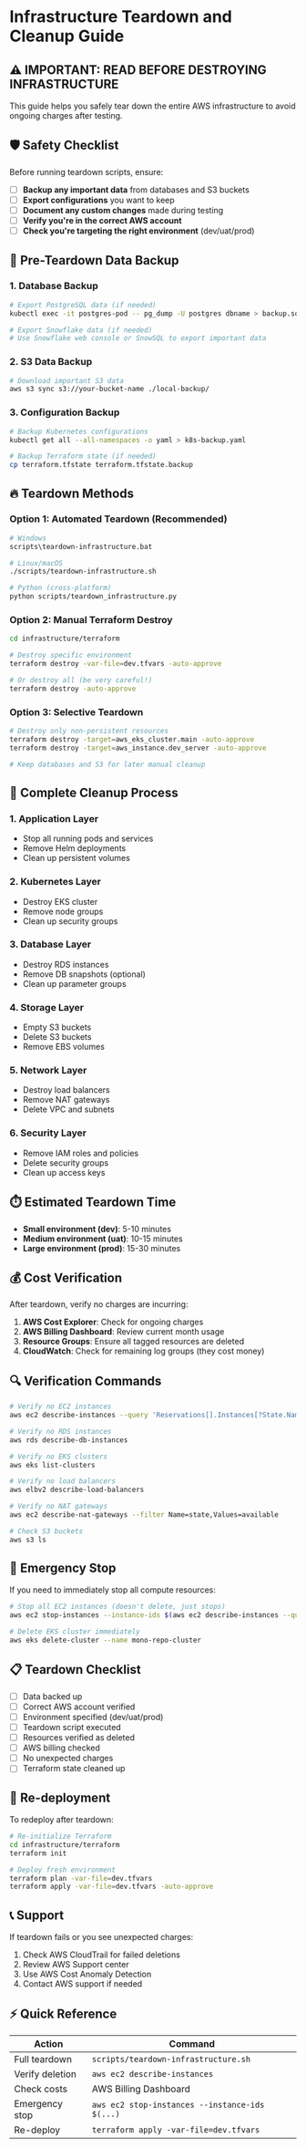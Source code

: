 # Infrastructure Teardown and Cleanup Guide

## ⚠️ **IMPORTANT: READ BEFORE DESTROYING INFRASTRUCTURE**

This guide helps you safely tear down the entire AWS infrastructure to avoid ongoing charges after testing.

## 🛡️ **Safety Checklist**

Before running teardown scripts, ensure:

- [ ] **Backup any important data** from databases and S3 buckets
- [ ] **Export configurations** you want to keep
- [ ] **Document any custom changes** made during testing
- [ ] **Verify you're in the correct AWS account**
- [ ] **Check you're targeting the right environment** (dev/uat/prod)

## 🚨 **Pre-Teardown Data Backup**

### 1. Database Backup
```bash
# Export PostgreSQL data (if needed)
kubectl exec -it postgres-pod -- pg_dump -U postgres dbname > backup.sql

# Export Snowflake data (if needed)
# Use Snowflake web console or SnowSQL to export important data
```

### 2. S3 Data Backup
```bash
# Download important S3 data
aws s3 sync s3://your-bucket-name ./local-backup/
```

### 3. Configuration Backup
```bash
# Backup Kubernetes configurations
kubectl get all --all-namespaces -o yaml > k8s-backup.yaml

# Backup Terraform state (if needed)
cp terraform.tfstate terraform.tfstate.backup
```

## 🔥 **Teardown Methods**

### Option 1: Automated Teardown (Recommended)
```bash
# Windows
scripts\teardown-infrastructure.bat

# Linux/macOS
./scripts/teardown-infrastructure.sh

# Python (cross-platform)
python scripts/teardown_infrastructure.py
```

### Option 2: Manual Terraform Destroy
```bash
cd infrastructure/terraform

# Destroy specific environment
terraform destroy -var-file=dev.tfvars -auto-approve

# Or destroy all (be very careful!)
terraform destroy -auto-approve
```

### Option 3: Selective Teardown
```bash
# Destroy only non-persistent resources
terraform destroy -target=aws_eks_cluster.main -auto-approve
terraform destroy -target=aws_instance.dev_server -auto-approve

# Keep databases and S3 for later manual cleanup
```

## 🧹 **Complete Cleanup Process**

### 1. Application Layer
- Stop all running pods and services
- Remove Helm deployments
- Clean up persistent volumes

### 2. Kubernetes Layer
- Destroy EKS cluster
- Remove node groups
- Clean up security groups

### 3. Database Layer
- Destroy RDS instances
- Remove DB snapshots (optional)
- Clean up parameter groups

### 4. Storage Layer
- Empty S3 buckets
- Delete S3 buckets
- Remove EBS volumes

### 5. Network Layer
- Destroy load balancers
- Remove NAT gateways
- Delete VPC and subnets

### 6. Security Layer
- Remove IAM roles and policies
- Delete security groups
- Clean up access keys

## ⏱️ **Estimated Teardown Time**

- **Small environment (dev)**: 5-10 minutes
- **Medium environment (uat)**: 10-15 minutes
- **Large environment (prod)**: 15-30 minutes

## 💰 **Cost Verification**

After teardown, verify no charges are incurring:

1. **AWS Cost Explorer**: Check for ongoing charges
2. **AWS Billing Dashboard**: Review current month usage
3. **Resource Groups**: Ensure all tagged resources are deleted
4. **CloudWatch**: Check for remaining log groups (they cost money)

## 🔍 **Verification Commands**

```bash
# Verify no EC2 instances
aws ec2 describe-instances --query 'Reservations[].Instances[?State.Name!=`terminated`]'

# Verify no RDS instances
aws rds describe-db-instances

# Verify no EKS clusters
aws eks list-clusters

# Verify no load balancers
aws elbv2 describe-load-balancers

# Verify no NAT gateways
aws ec2 describe-nat-gateways --filter Name=state,Values=available

# Check S3 buckets
aws s3 ls
```

## 🚨 **Emergency Stop**

If you need to immediately stop all compute resources:

```bash
# Stop all EC2 instances (doesn't delete, just stops)
aws ec2 stop-instances --instance-ids $(aws ec2 describe-instances --query 'Reservations[].Instances[?State.Name==`running`].InstanceId' --output text)

# Delete EKS cluster immediately
aws eks delete-cluster --name mono-repo-cluster
```

## 📋 **Teardown Checklist**

- [ ] Data backed up
- [ ] Correct AWS account verified
- [ ] Environment specified (dev/uat/prod)
- [ ] Teardown script executed
- [ ] Resources verified as deleted
- [ ] AWS billing checked
- [ ] No unexpected charges
- [ ] Terraform state cleaned up

## 🔄 **Re-deployment**

To redeploy after teardown:

```bash
# Re-initialize Terraform
cd infrastructure/terraform
terraform init

# Deploy fresh environment
terraform plan -var-file=dev.tfvars
terraform apply -var-file=dev.tfvars -auto-approve
```

## 📞 **Support**

If teardown fails or you see unexpected charges:

1. Check AWS CloudTrail for failed deletions
2. Review AWS Support center
3. Use AWS Cost Anomaly Detection
4. Contact AWS support if needed

## ⚡ **Quick Reference**

| Action | Command |
|--------|---------|
| Full teardown | `scripts/teardown-infrastructure.sh` |
| Verify deletion | `aws ec2 describe-instances` |
| Check costs | AWS Billing Dashboard |
| Emergency stop | `aws ec2 stop-instances --instance-ids $(...)` |
| Re-deploy | `terraform apply -var-file=dev.tfvars` |
